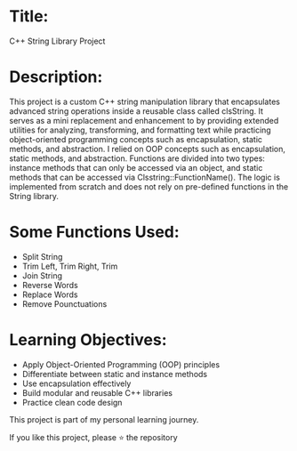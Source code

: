 # Title:
C++ String Library Project

# Description:
This project is a custom C++ string manipulation library that encapsulates advanced string operations inside a reusable class called clsString.
It serves as a mini replacement and enhancement to <string> by providing extended utilities for analyzing, transforming, 
and formatting text while practicing object-oriented programming concepts such as encapsulation, static methods, and abstraction.
I relied on OOP concepts such as encapsulation, static methods, and abstraction.
Functions are divided into two types: instance methods that can only be accessed via an object, 
and static methods that can be accessed via Clsstring::FunctionName().
The logic is implemented from scratch and does not rely on pre-defined functions in the String library.

# Some Functions Used:
- Split String
- Trim Left, Trim Right, Trim
- Join String
- Reverse Words
- Replace Words
- Remove Pounctuations

# Learning Objectives:
- Apply Object-Oriented Programming (OOP) principles
- Differentiate between static and instance methods
- Use encapsulation effectively
- Build modular and reusable C++ libraries
- Practice clean code design


This project is part of my personal learning journey.

If you like this project, please ⭐ the repository
